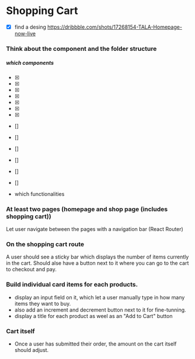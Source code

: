 # Shopping Cart

-[x] find a desing
https://dribbble.com/shots/17268154-TALA-Homepage-now-live

### Think about the component and the folder structure

##### which components

- [x] <Navbar />
- [x] <Home />
- [x] <Hero />
- [x] <Informations />
- [x] <Divider />
- [x] <ItemList />
- [x] <Item />
- [] <Marketing />
- [] <Ingredient />
- [] <Questions />
- [] <DisplayProduct />
- [] <Instagram />
- [] <Footer />

- which functionalities

### At least two pages (homepage and shop page (includes shopping cart))

Let user navigate between the pages with a navigation bar (React Router)

### On the shopping cart route

A user should see a sticky bar which displays the number of items currently in the cart.
Should alse have a button next to it where you can go to the cart to checkout and pay.

### Build individual card items for each products.

- display an input field on it, which let a user manually type in how many items they want to buy.
- also add an increment and decrement button next to it for fine-tunning.
- display a title for each product as weel as an "Add to Cart" button

### Cart itself

- Once a user has submitted their order, the amount on the cart itself should adjust.
